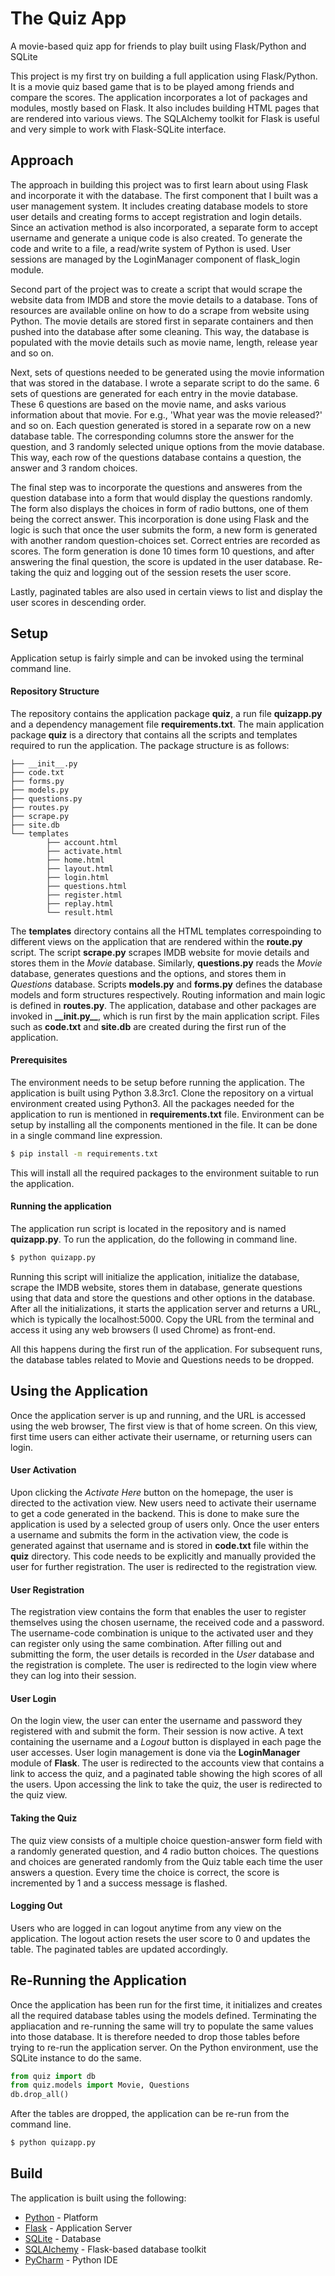 # The Quiz App
A movie-based quiz app for friends to play built using Flask/Python and SQLite

This project is my first try on building a full application using Flask/Python. It is a movie quiz based game that is to be played among friends and compare the scores. The application incorporates a lot of packages and modules, mostly based on Flask. It also includes building HTML pages that are rendered into various views. The SQLAlchemy toolkit for Flask is useful and very simple to work with Flask-SQLite interface.

## Approach
The approach in building this project was to first learn about using Flask and incorporate it with the database. The first component that I built was a user management system. It includes creating database models to store user details and creating forms to accept registration and login details. Since an activation method is also incorporated, a separate form to accept username and generate a unique code is also created. To generate the code and write to a file, a read/write system of Python is used. User sessions are managed by the LoginManager component of flask_login module.

Second part of the project was to create a script that would scrape the website data from IMDB and store the movie details to a database. Tons of resources are available online on how to do a scrape from website using Python. The movie details are stored first in separate containers and then pushed into the database after some cleaning. This way, the database is populated with the movie details such as movie name, length, release year and so on.

Next, sets of questions needed to be generated using the movie information that was stored in the database. I wrote a separate script to do the same. 6 sets of questions are generated for each entry in the movie database. These 6 questions are based on the movie name, and asks various information about that movie. For e.g., 'What year was the movie released?' and so on. Each question generated is stored in a separate row on a new database table. The corresponding columns store the answer for the question, and 3 randomly selected unique options from the movie database. This way, each row of the questions database contains a question, the answer and 3 random choices.

The final step was to incorporate the questions and answeres from the question database into a form that would display the questions randomly. The form also displays the choices in form of radio buttons, one of them being the correct answer. This incorporation is done using Flask and the logic is such that once the user submits the form, a new form is generated with another random question-choices set. Correct entries are recorded as scores. The form generation is done 10 times form 10 questions, and after answering the final question, the score is updated in the user database. Re-taking the quiz and logging out of the session resets the user score.

Lastly, paginated tables are also used in certain views to list and display the user scores in descending order.

## Setup
Application setup is fairly simple and can be invoked using the terminal command line. 

#### Repository Structure
The repository contains the application package **quiz**, a run file **quizapp.py** and a dependency management file **requirements.txt**. The main application package **quiz** is a directory that contains all the scripts and templates required to run the application. The package structure is as follows:
```
├── __init__.py
├── code.txt
├── forms.py
├── models.py
├── questions.py
├── routes.py
├── scrape.py
├── site.db
└── templates
    	├── account.html
    	├── activate.html
    	├── home.html
    	├── layout.html
    	├── login.html
    	├── questions.html
    	├── register.html
    	├── replay.html
    	└── result.html
```
The **templates** directory contains all the HTML templates correspoinding to different views on the application that are rendered within the **route.py** script. The script **scrape.py** scrapes IMDB website for movie details and stores them in the *Movie* database. Similarly, **questions.py** reads the *Movie* database, generates questions and the options, and stores them in *Questions* database. Scripts **models.py** and **forms.py** defines the database models and form structures respectively. Routing information and main logic is defined in **routes.py**. The application, database and other packages are invoked in **\_\_init.py\_\_**, which is run first by the main application script. Files such as **code.txt** and **site.db** are created during the first run of the application.


#### Prerequisites
The environment needs to be setup before running the application. The application is built using Python 3.8.3rc1. Clone the repository on a virtual environment created using Python3. All the packages needed for the application to run is mentioned in **requirements.txt** file. Environment can be setup by installing all the components mentioned in the file. It can be done in a single command line expression.
```bash
$ pip install -m requirements.txt
```
This will install all the required packages to the environment suitable to run the application.

#### Running the application
The application run script is located in the repository and is named **quizapp.py**. To run the application, do the following in command line.
```bash
$ python quizapp.py
```
Running this script will initialize the application, initialize the database, scrape the IMDB website, stores them in database, generate questions using that data and store the questions and other options in the database. After all the initializations, it starts the application server and returns a URL, which is typically the localhost:5000. Copy the URL from the terminal and access it using any web browsers (I used Chrome) as front-end.

All this happens during the first run of the application. For subsequent runs, the database tables related to Movie and Questions needs to be dropped. 

## Using the Application
Once the application server is up and running, and the URL is accessed using the web browser, The first view is that of home screen. On this view, first time users can either activate their username, or returning users can login. 

#### User Activation
Upon clicking the *Activate Here* button on the homepage, the user is directed to the activation view. New users need to activate their username to get a code generated in the backend. This is done to make sure the application is used by a selected group of users only. Once the user enters a username and submits the form in the activation view, the code is generated against that username and is stored in **code.txt** file within the **quiz** directory. This code needs to be explicitly and manually provided the user for further registration. The user is redirected to the registration view.

#### User Registration
The registration view contains the form that enables the user to register themselves using the chosen username, the received code and a password. The username-code combination is unique to the activated user and they can register only using the same combination. After filling out and submitting the form, the user details is recorded in the *User* database and the registration is complete. The user is redirected to the login view where they can log into their session.

#### User Login
On the login view, the user can enter the username and password they registered with and submit the form. Their session is now active. A text containing the username and a *Logout* button is displayed in each page the user accesses. User login management is done via the **LoginManager** module of **Flask**. The user is redirected to the accounts view that contains a link to access the quiz, and a paginated table showing the high scores of all the users. Upon accessing the link to take the quiz, the user is redirected to the quiz view.

#### Taking the Quiz
The quiz view consists of a multiple choice question-answer form field with a randomly generated question, and 4 radio button choices. The questions and choices are generated randomly from the Quiz table each time the user answers a question. Every time the choice is correct, the score is incremented by 1 and a success message is flashed.

#### Logging Out
Users who are logged in can logout anytime from any view on the application. The logout action resets the user score to 0 and updates the table. The paginated tables are updated accordingly.

## Re-Running the Application
Once the application has been run for the first time, it initializes and creates all the required database tables using the models defined. Terminating the appliacation and re-running the same will try to populate the same values into those database. It is therefore needed to drop those tables before trying to re-run the application server. On the Python environment, use the SQLite instance to do the same.
```python
from quiz import db
from quiz.models import Movie, Questions
db.drop_all()
```
After the tables are dropped, the application can be re-run from the command line.
```bash
$ python quizapp.py
```

## Build
The application is built using the following:
* [Python](https://www.python.org/) - Platform
* [Flask](https://flask.palletsprojects.com/en/1.1.x/) - Application Server
* [SQLite](https://www.sqlite.org/index.html) - Database 
* [SQLAlchemy](https://www.sqlalchemy.org/) - Flask-based database toolkit
* [PyCharm](https://www.jetbrains.com/pycharm/) - Python IDE
